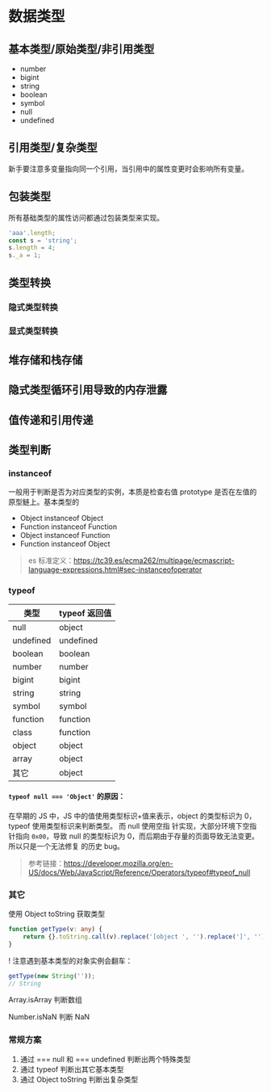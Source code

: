 # 数据类型

## 基本类型/原始类型/非引用类型

-   number
-   bigint
-   string
-   boolean
-   symbol
-   null
-   undefined

## 引用类型/复杂类型

新手要注意多变量指向同一个引用，当引用中的属性变更时会影响所有变量。

## 包装类型

所有基础类型的属性访问都通过包装类型来实现。

```js
'aaa'.length;
const s = 'string';
s.length = 4;
s._a = 1;
```

## 类型转换

### 隐式类型转换

### 显式类型转换

## 堆存储和栈存储

## 隐式类型循环引用导致的内存泄露

## 值传递和引用传递

## 类型判断

### instanceof

一般用于判断是否为对应类型的实例，本质是检查右值 prototype 是否在左值的原型鲢上。基本类型的

-   Object instanceof Object
-   Function instanceof Function
-   Object instanceof Function
-   Function instanceof Object

> es 标准定义：https://tc39.es/ecma262/multipage/ecmascript-language-expressions.html#sec-instanceofoperator

### typeof

| 类型      | typeof 返回值 |
| --------- | ------------- |
| null      | object        |
| undefined | undefined     |
| boolean   | boolean       |
| number    | number        |
| bigint    | bigint        |
| string    | string        |
| symbol    | symbol        |
| function  | function      |
| class     | function      |
| object    | object        |
| array     | object        |
| 其它      | object        |

#### `typeof null === 'Object'` 的原因：

在早期的 JS 中，JS 中的值使用类型标识+值来表示，object 的类型标识为 0，typeof 使用类型标识来判断类型。 而 null 使用空指
针实现，大部分环境下空指针指向 `0x00`，导致 null 的类型标识为 0，而后期由于存量的页面导致无法变更。所以只是一个无法修复
的历史 bug。

> 参考链接：https://developer.mozilla.org/en-US/docs/Web/JavaScript/Reference/Operators/typeof#typeof_null

### 其它

使用 Object toString 获取类型

```ts
function getType(v: any) {
    return {}.toString.call(v).replace('[object ', '').replace(']', '');
}
```

! 注意遇到基本类型的对象实例会翻车：

```js
getType(new String(''));
// String
```

Array.isArray 判断数组

Number.isNaN 判断 NaN

### 常规方案

1. 通过 === null 和 === undefined 判断出两个特殊类型
2. 通过 typeof 判断出其它基本类型
3. 通过 Object toString 判断出复杂类型
